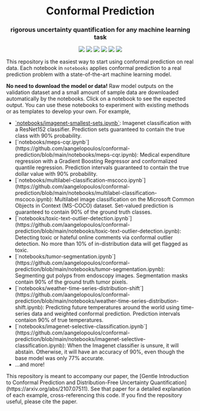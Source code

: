 <h1 align="center" style="margin-bottom:0px; border-bottom:0px; padding-bottom:0px">Conformal Prediction</h1>
<h3 align="center" style="margin-bottom:0px; border-bottom:0px; padding-bottom:0px">rigorous uncertainty quantification for any machine learning task</h1>

<p align="center">
    <a style="text-decoration:none !important;" href="https://arxiv.org/abs/2107.07511" alt="arXiv"> <img src="https://img.shields.io/badge/paper-arXiv-red" /> </a>
    <a style="text-decoration:none !important;" href="https://people.eecs.berkeley.edu/%7Eangelopoulos/blog/gentle-intro" alt="website"> <img src="https://img.shields.io/badge/website-Berkeley-yellow" /> </a>
    <a style="text-decoration:none !important;" href="https://docs.conda.io/en/latest/miniconda.html" alt="package management"> <img src="https://img.shields.io/badge/conda-env-green" /> </a>
    <a style="text-decoration:none !important;" href="https://opensource.org/licenses/MIT" alt="License"> <img src="https://img.shields.io/badge/license-MIT-blue.svg" /> </a>
    <a style="text-decoration:none !important;" href="https://arxiv.org/abs/2107.07511" alt="arXiv"> <img src="https://img.shields.io/youtube/views/nql000Lu_iE?style=social" /> </a>
    <a style="text-decoration:none !important;" href="https://twitter.com/ml_angelopoulos?ref_src=twsrc%5Etfw" alt="package management"> <img src="https://img.shields.io/twitter/follow/ml_angelopoulos?style=social" /> </a>
</p>

<p>
This repository is the easiest way to start using conformal prediction on real data.
Each notebook in <code>notebooks</code> applies conformal prediction to a real prediction problem with a state-of-the-art machine learning model.
</p>

<p>
<b>No need to download the model or data!</b> Raw model outputs on the validation dataset and a small amount of sample data are downloaded automatically by the notebooks. Click on a notebook to see the expected output. You can use these notebooks to experiment with existing methods or as templates to develop your own.
For example,
</p>
<ul>
    <li><a href="https://github.com/aangelopoulos/conformal-prediction">`notebooks/imagenet-smallest-sets.ipynb`</a>: Imagenet classification with a ResNet152 classifier. Prediction sets guaranteed to contain the true class with 90% probability.</li>
    <li>[`notebooks/meps-cqr.ipynb`](https://github.com/aangelopoulos/conformal-prediction/blob/main/notebooks/meps-cqr.ipynb): Medical expenditure regression with a Gradient Boosting Regressor and conformalized quantile regression. Prediction intervals guaranteed to contain the true dollar value with 90% probability.</li>
    <li>[`notebooks/multilabel-classification-mscoco.ipynb`](https://github.com/aangelopoulos/conformal-prediction/blob/main/notebooks/multilabel-classification-mscoco.ipynb): Multilabel image classification on the Microsoft Common Objects in Context (MS-COCO) dataset. Set-valued prediction is guaranteed to contain 90% of the ground truth classes.</li>
    <li>[`notebooks/toxic-text-outlier-detection.ipynb`](https://github.com/aangelopoulos/conformal-prediction/blob/main/notebooks/toxic-text-outlier-detection.ipynb): Detecting toxic or hateful online comments via conformal outlier detection. No more than 10% of in-distribution data will get flagged as toxic.</li>
    <li>[`notebooks/tumor-segmentation.ipynb`](https://github.com/aangelopoulos/conformal-prediction/blob/main/notebooks/tumor-segmentation.ipynb): Segmenting gut polyps from endoscopy images. Segmentation masks contain 90% of the ground truth tumor pixels.</li>
    <li>[`notebooks/weather-time-series-distribution-shift`](https://github.com/aangelopoulos/conformal-prediction/blob/main/notebooks/weather-time-series-distribution-shift.ipynb): Predicting future temperatures around the world using time-series data and weighted conformal prediction. Prediction intervals contaion 90% of true temperatures.</li>
    <li>[`notebooks/imagenet-selective-classification.ipynb`](https://github.com/aangelopoulos/conformal-prediction/blob/main/notebooks/imagenet-selective-classification.ipynb): When the Imagenet classifier is unsure, it will abstain. Otherwise, it will have an accuracy of 90%, even though the base model was only 77% accurate.</li>
    <li>...and more!</li>
</ul>

<p>
This repository is meant to accompany our paper, the [Gentle Introduction to Conformal Prediction and Distribution-Free Uncertainty Quantification](https://arxiv.org/abs/2107.07511).
See that paper for a detailed explanation of each example, cross-referencing this code.
If you find the repository useful, please cite the paper.
</p>
